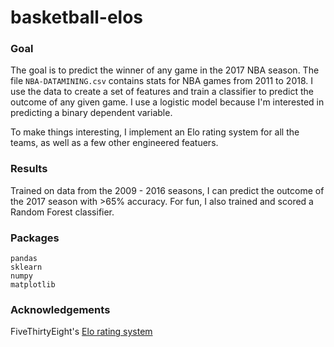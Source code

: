 # basketball-elos

### Goal
The goal is to predict the winner of any game in the 2017 NBA season. The file $\texttt{NBA-DATAMINING.csv}$ contains stats for NBA games from 2011 to 2018.  I use the data to create a set of features and train a classifier to predict the outcome of any given game. I use a logistic model because I'm interested in predicting a binary dependent variable.

To make things interesting, I implement an Elo rating system for all the teams, as well as a few other engineered featuers.

### Results
Trained on data from the 2009 - 2016 seasons, I can predict the outcome of the 2017 season with >65% accuracy. For fun, I also trained and scored a Random Forest classifier.

### Packages 
```
pandas
sklearn
numpy
matplotlib
```

### Acknowledgements
FiveThirtyEight's [Elo rating system](https://fivethirtyeight.com/features/how-we-calculate-nba-elo-ratings/)
